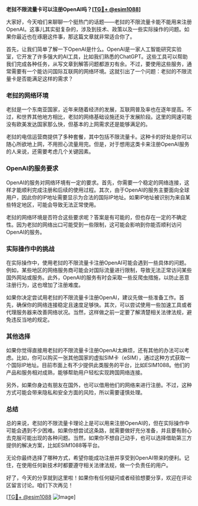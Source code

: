 **老挝不限流量卡可以注册OpenAI吗？[[TG💪+ @esim1088](https://t.me/s/esim1088)]**

大家好，今天咱们来聊聊一个挺热门的话题——老挝的不限流量卡能不能用来注册OpenAI。这事儿其实挺复杂的，涉及到技术、政策以及一些实际操作的问题。如果你最近也在琢磨这件事，那这篇文章就非常适合你了。

首先，让我们简单了解一下OpenAI是什么。OpenAI是一家人工智能研究实验室，它开发了许多强大的AI工具，比如我们熟悉的ChatGPT。这些工具可以帮助我们完成各种任务，从写文章到解答问题都游刃有余。不过，要使用这些服务，通常需要有一个能访问国际互联网的网络环境。这就引出了一个问题：老挝的不限流量卡是否能满足这样的需求？

### 老挝的网络环境

老挝是一个东南亚国家，近年来随着经济的发展，互联网普及率也在逐年提高。不过，和世界其他地方相比，老挝的网络基础设施还处于发展阶段。这里的网速可能没有欧美发达国家那么快，但基本的上网需求还是能够满足的。

老挝的电信运营商提供了多种套餐，其中包括不限流量卡。这种卡的好处是你可以随心所欲地上网，不用担心流量用完。但是，对于想用这类卡来注册OpenAI服务的人来说，还需要考虑几个关键因素。

### OpenAI的服务要求

OpenAI的服务对网络环境有一定的要求。首先，你需要一个稳定的网络连接，这样才能顺利完成注册和后续的使用过程。其次，由于OpenAI的服务主要面向全球用户，因此你的IP地址需要显示为合法的国际IP地址。如果IP地址被识别为来自某些特定地区，可能会导致无法正常使用。

老挝的网络环境是否符合这些要求呢？答案是有可能的，但也存在一定的不确定性。因为老挝的网络出口可能受到一些限制，这可能会影响到你能否顺利访问OpenAI的服务。

### 实际操作中的挑战

在实际操作中，使用老挝的不限流量卡注册OpenAI可能会遇到一些具体的问题。例如，某些地区的网络服务商可能会对国际流量进行限制，导致无法正常访问某些国外网站或服务。此外，OpenAI的服务有时会采取一些反爬虫措施，以防止恶意注册行为，这也增加了注册难度。

如果你决定尝试用老挝的不限流量卡注册OpenAI，建议先做一些准备工作。首先，确保你的网络连接稳定且速度足够快。其次，可以尝试使用一些加速工具或者代理服务器来改善网络状况。当然，这样做之前一定要了解清楚相关法律法规，避免违反当地的规定。

### 其他选择

如果你觉得直接用老挝的不限流量卡注册OpenAI太麻烦，还有其他的办法可以考虑。比如，你可以购买一张其他国家的虚拟SIM卡（eSIM），通过这种方式获取一个国际IP地址。目前市面上有不少提供此类服务的平台，比如ESIM1088。他们的产品和服务相对成熟，能够帮助用户轻松实现跨国网络连接。

另外，如果你身边有朋友在国外，也可以借用他们的网络来进行注册。不过，这种方式可能会带来隐私和安全方面的风险，所以需要谨慎处理。

### 总结

总的来说，老挝的不限流量卡理论上是可以用来注册OpenAI的，但在实际操作中可能会遇到不少困难。如果你想尝试这条路，就需要做好充分准备，并且要有耐心去克服可能出现的各种问题。当然，如果你不想自己动手，也可以选择借助第三方提供的解决方案，比如ESIM1088等平台。

无论你最终选择了哪种方式，希望你能成功注册并享受到OpenAI带来的便利。记住，在使用任何新技术时都要遵守相关法律法规，做一个负责任的用户。

好了，今天的分享就到这里啦！如果你有任何疑问或者经验想要分享，欢迎在评论区留言讨论。咱们下次再见！

[[TG💪+ @esim1088](https://t.me/s/esim1088) ![Image](https://i.postimg.cc/4NQfJmqS/Snipaste-2025-05-13-00-14-12.png)]